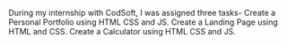 During my internship with CodSoft, I was assigned three tasks-
Create a Personal Portfolio using HTML CSS and JS.
Create a Landing Page using HTML and CSS.
Create a Calculator using HTML CSS and JS.

